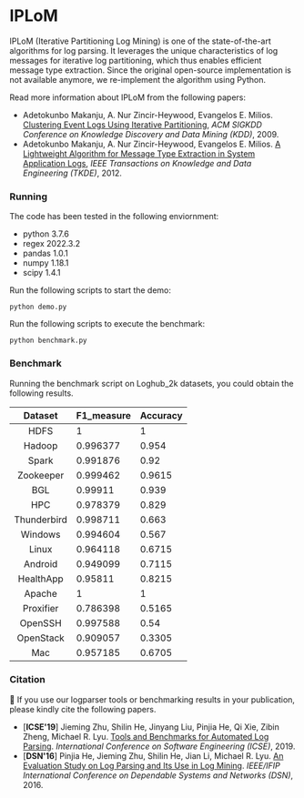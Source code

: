 # IPLoM

IPLoM (Iterative Partitioning Log Mining) is one of the state-of-the-art algorithms for log parsing. It leverages the unique characteristics of log messages for iterative log partitioning, which thus enables efficient message type extraction. Since the original open-source implementation is not available anymore, we re-implement the algorithm using Python.

Read more information about IPLoM from the following papers:

+ Adetokunbo Makanju, A. Nur Zincir-Heywood, Evangelos E. Milios. [Clustering Event Logs Using Iterative Partitioning](https://web.cs.dal.ca/~makanju/publications/paper/kdd09.pdf), *ACM SIGKDD Conference on Knowledge Discovery and Data Mining (KDD)*, 2009.
+ Adetokunbo Makanju, A. Nur Zincir-Heywood, Evangelos E. Milios. [A Lightweight Algorithm for Message Type Extraction in System Application Logs](http://ieeexplore.ieee.org/abstract/document/5936060/), *IEEE Transactions on Knowledge and Data Engineering (TKDE)*, 2012.


### Running

The code has been tested in the following enviornment:
+ python 3.7.6
+ regex 2022.3.2
+ pandas 1.0.1
+ numpy 1.18.1
+ scipy 1.4.1

Run the following scripts to start the demo:

```
python demo.py
```

Run the following scripts to execute the benchmark:

```
python benchmark.py
```

### Benchmark

Running the benchmark script on Loghub_2k datasets, you could obtain the following results.

|   Dataset   | F1_measure | Accuracy |
|:-----------:|:------------|:----------|
|     HDFS    | 1          | 1        |
|    Hadoop   | 0.996377   | 0.954    |
|    Spark    | 0.991876   | 0.92     |
|  Zookeeper  | 0.999462   | 0.9615   |
|     BGL     | 0.99911    | 0.939    |
|     HPC     | 0.978379   | 0.829    |
| Thunderbird | 0.998711   | 0.663    |
|   Windows   | 0.994604   | 0.567    |
|    Linux    | 0.964118   | 0.6715   |
|   Android   | 0.949099   | 0.7115   |
|  HealthApp  | 0.95811    | 0.8215   |
|    Apache   | 1          | 1        |
|  Proxifier  | 0.786398   | 0.5165   |
|   OpenSSH   | 0.997588   | 0.54     |
|  OpenStack  | 0.909057   | 0.3305   |
|     Mac     | 0.957185   | 0.6705   |


### Citation

:telescope: If you use our logparser tools or benchmarking results in your publication, please kindly cite the following papers.

+ [**ICSE'19**] Jieming Zhu, Shilin He, Jinyang Liu, Pinjia He, Qi Xie, Zibin Zheng, Michael R. Lyu. [Tools and Benchmarks for Automated Log Parsing](https://arxiv.org/pdf/1811.03509.pdf). *International Conference on Software Engineering (ICSE)*, 2019.
+ [**DSN'16**] Pinjia He, Jieming Zhu, Shilin He, Jian Li, Michael R. Lyu. [An Evaluation Study on Log Parsing and Its Use in Log Mining](https://jiemingzhu.github.io/pub/pjhe_dsn2016.pdf). *IEEE/IFIP International Conference on Dependable Systems and Networks (DSN)*, 2016.